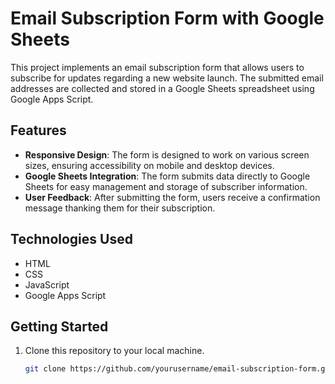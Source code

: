 # Email Subscription Form with Google Sheets

This project implements an email subscription form that allows users to subscribe for updates regarding a new website launch. The submitted email addresses are collected and stored in a Google Sheets spreadsheet using Google Apps Script.

## Features

- **Responsive Design**: The form is designed to work on various screen sizes, ensuring accessibility on mobile and desktop devices.
- **Google Sheets Integration**: The form submits data directly to Google Sheets for easy management and storage of subscriber information.
- **User Feedback**: After submitting the form, users receive a confirmation message thanking them for their subscription.

## Technologies Used

- HTML
- CSS
- JavaScript
- Google Apps Script

## Getting Started

1. Clone this repository to your local machine.
   ```bash
   git clone https://github.com/yourusername/email-subscription-form.git

